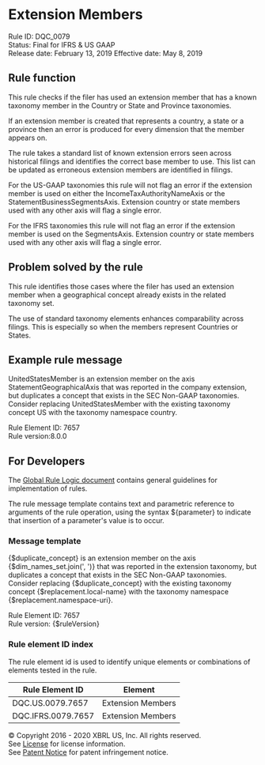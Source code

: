 # Extension Members
Rule ID: DQC_0079  
Status: Final for IFRS &amp; US GAAP  
Release date: February 13, 2019
Effective date: May 8, 2019   

## Rule function 
This rule checks if the filer has used an extension member that has a known taxonomy member in the Country or State and Province taxonomies.  

If an extension member is created that represents a country, a state or a province then an error is produced for every dimension that the member appears on.  

The rule takes a standard list of known extension errors seen across historical filings and identifies the correct base member to use. This list can be updated as erroneous extension members are identified in filings.  

For the US-GAAP taxonomies this rule will not flag an error if the extension member is used on either the IncomeTaxAuthorityNameAxis or the StatementBusinessSegmentsAxis. Extension country or state members used with any other axis will flag a single error.  

For the IFRS taxonomies this rule will not flag an error if the extension member is used on the SegmentsAxis. Extension country or state members used with any other axis will flag a single error.  

## Problem solved by the rule
This rule identifies those cases where the  filer has used an extension member when a geographical concept already exists in the related taxonomy set. 

The use of standard taxonomy elements enhances comparability across filings. This is especially so when the members represent Countries or States.  

## Example rule message
UnitedStatesMember is an extension member on the axis StatementGeographicalAxis that was reported in the company extension, but duplicates a concept that exists in the SEC Non-GAAP taxonomies. Consider replacing UnitedStatesMember with the existing taxonomy concept US with the taxonomy namespace country.  

Rule Element ID: 7657  
Rule version:8.0.0

## For Developers
The [Global Rule Logic document](https://github.com/DataQualityCommittee/dqc_us_rules/blob/master/docs/GlobalRuleLogic.md) contains general guidelines for implementation of rules.  

The rule message template contains text and parametric reference to arguments of the rule operation, using the syntax ${parameter} to indicate that insertion of a parameter's value is to occur.  

### Message template
{$duplicate_concept} is an extension member on the axis {$dim_names_set.join(', ')} that was reported in the extension taxonomy, but duplicates a concept that exists in the SEC Non-GAAP taxonomies. Consider replacing {$duplicate_concept} with the existing taxonomy concept {$replacement.local-name} with the taxonomy namespace {$replacement.namespace-uri}.  

Rule Element ID: 7657   
Rule version: {$ruleVersion}

### Rule element ID index 
The rule element id is used to identify unique elements or combinations of elements tested in the rule. 

|Rule Element ID|Element|
|--------|--------|
|DQC.US.0079.7657|Extension Members|
|DQC.IFRS.0079.7657|Extension Members|

© Copyright 2016 - 2020 XBRL US, Inc. All rights reserved.   
See [License](https://xbrl.us/dqc-license) for license information.  
See [Patent Notice](https://xbrl.us/dqc-patent) for patent infringement notice.  

